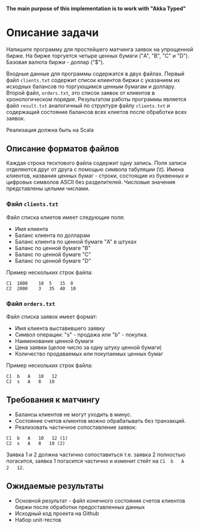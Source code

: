 #### The main purpose of this implementation is to work with "Akka Typed"

# Описание задачи

Напишите программу для простейшего матчинга заявок на упрощенной бирже. На бирже торгуется четыре ценных бумаги ("A", "B", "C" и "D"). Базовая валюта биржи - доллар ("$"). 

Входные данные для программы содержатся в двух файлах. Первый файл `clients.txt` содержит список клиентов биржи с указанием их исходных балансов по торгующимся ценным бумагам и доллару.
Второй файл, `orders.txt`, это список заявок от клиентов в хронологическом порядке. 
Результатом работы программы является файл `result.txt` аналогичный по структуре файлу `clients.txt` и содержащий состояние балансов всех клиетов после обработки всех заявок.

Реализация должна быть на Scala

## Описание форматов файлов

Каждая строка тесктового файла содержит одну запись. Поля записи отделяются друг от друга с помощью символа табуляции (\t). 
Имена клиентов, названия ценных бумаг - строки, состоящие из буквенных и цифровых символов ASCII без разделителей. Числовые значения представлены целыми числами. 

### Файл `clients.txt`

Файл списка клиетов имеет следующие поля:
 * Имя клиента
 * Баланс клиента по долларам 
 * Баланс клиента по ценной бумаге "A" в штуках
 * Баланс по ценной бумаге "B"
 * Баланс по ценной бумаге "C"
 * Баланс по ценной бумаге "D"

Пример нескольких строк файла:

```
C1  1000    10  5   15  0 
C2  2000    3   35  40  10
```

### Файл `orders.txt`

Файл списка заявок имеет формат:

 * Имя клиента выставившего заявку
 * Символ операции: "s" - продажа или "b" - покупка.
 * Наименование ценной бумаги
 * Цена заявки (целое число за одну штуку ценной бумаги)
 * Количество продаваемых или покупаемых ценных бумаг
 
Пример нескольких строк файла:

```
C1  b   A   10   12
C2  s   A   8   10
```

## Требования к матчингу


 * Балансы клиентов не могут уходить в минус.
 * Состояние счетов клиентов можно обрабатывать без транзакций.
 * Реализовать частичное сопоставление заявок: 
  ```
  C1  b   A   10   12 (1)
  C2  s   A   8   10 (2)
  ```
  Заявка 1 и 2 должна частично сопоставиться т.е. заявка 2 полностью погасится, заявка 1 погасится частично и изменит стейт на  `C1  b   A   2   12`.
  

## Ожидаемые результаты

 * Основной результат - файл конечного состояния счетов клиентов биржи после обработки предоставленных данных
 * Исходный код проекта на Github
 * Набор unit-тестов


















































